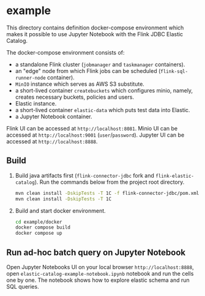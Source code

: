 # example

This directory contains definition docker-compose environment which makes it possible to use Jupyter Notebook with the
Flink JDBC Elastic Catalog.

The docker-compose environment consists of:

- a standalone Flink cluster (`jobmanager` and `taskmanager` containers).
- an "edge" node from which Flink jobs can be scheduled (`flink-sql-runner-node` container).
- `MinIO` instance which serves as AWS S3 substitute.
- a short-lived container `createbuckets` which configures minio, namely, creates necessary buckets, policies and
  users.
- Elastic instance.
- a short-lived container `elastic-data` which puts test data into Elastic.
- a Jupyter Notebook container.

Flink UI can be accessed at `http://localhost:8081`.
Minio UI can be accessed at `http://localhost:9001` (`user`/`password`).
Jupyter UI can be accessed at `http://localhost:8888`.

## Build

1. Build java artifacts first (`flink-connector-jdbc` fork and `flink-elastic-catalog`). Run the commands below from the
   project root directory.
   ```bash
   mvn clean install -DskipTests -T 1C -f flink-connector-jdbc/pom.xml
   mvn clean install -DskipTests -T 1C
   ```
2. Build and start docker environment.
   ```bash
   cd example/docker
   docker compose build
   docker compose up
   ```

## Run ad-hoc batch query on Jupyter Notebook

Open Jupyter Notebooks UI on your local browser `http://localhost:8888`, open `elastic-catalog-example-notebook.ipynb`
notebook and run the cells one by one. The notebook shows how to explore elastic schema and run SQL queries.
